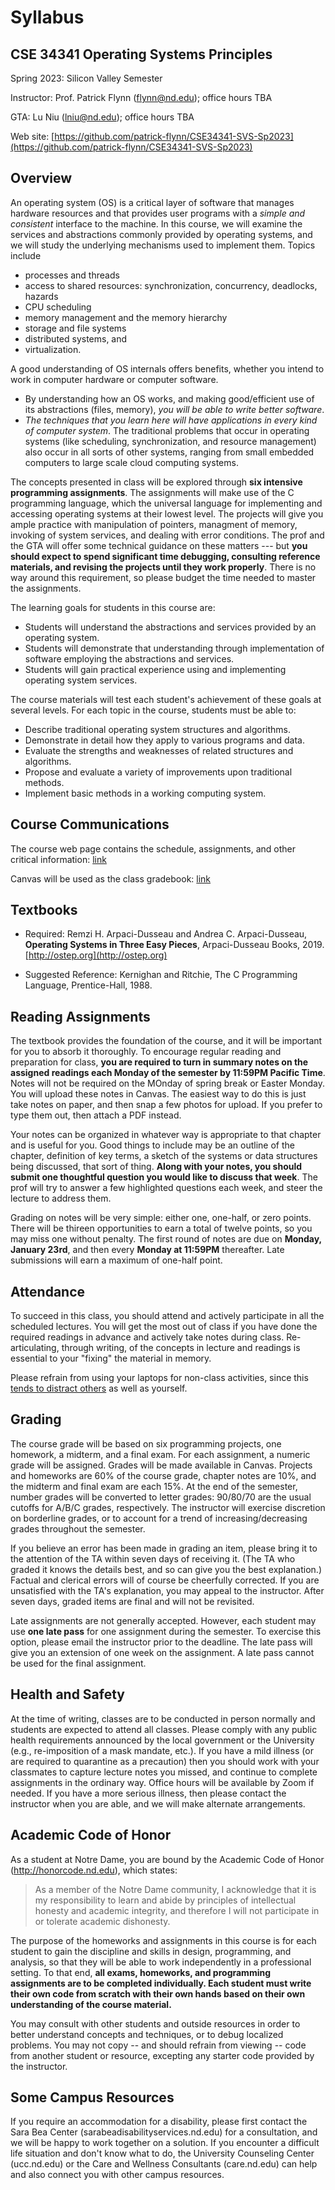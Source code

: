 # Syllabus

## CSE 34341 Operating Systems Principles

Spring 2023: Silicon Valley Semester

Instructor: Prof. Patrick Flynn (flynn@nd.edu); office hours TBA

GTA: Lu Niu (lniu@nd.edu); office hours TBA


Web site: [https://github.com/patrick-flynn/CSE34341-SVS-Sp2023](https://github.com/patrick-flynn/CSE34341-SVS-Sp2023)

## Overview

An operating system (OS) is a critical layer of software that manages hardware resources and that provides user programs with a *simple and consistent* interface to the machine. In this course, we will examine the services and abstractions commonly provided by operating systems, and we will study the underlying mechanisms used to implement them. Topics include
+ processes and threads
+ access to shared resources: synchronization, concurrency, deadlocks, hazards
+ CPU scheduling
+ memory management and the memory hierarchy
+ storage and file systems
+ distributed systems, and
+ virtualization.

A good understanding of OS internals offers benefits, whether you intend to work in computer hardware or computer software. 
+ By understanding how an OS works, and making good/efficient use of its abstractions (files, memory), *you will be able to write better software*.
+ *The techniques that you learn here will have applications in every kind of computer system*. The traditional problems that occur in operating systems (like scheduling, synchronization, and resource management) also occur in all sorts of other systems, ranging from small embedded computers to large scale cloud computing systems. 

The concepts presented in class will be explored through **six intensive programming assignments**. The assignments will make use of the C programming language, which the universal language for implementing and accessing operating systems at their lowest level. The projects will give you ample practice with manipulation of pointers, managment of memory, invoking of system services, and dealing with error conditions. The prof and the GTA will offer some technical guidance on these matters --- but **you should expect to spend significant time debugging, consulting reference materials, and revising the projects until they work properly**. There is no way around this requirement, so please budget the time needed to master the assignments.

The learning goals for students in this course are:

- Students will understand the abstractions and services provided by an operating system.
- Students will demonstrate that understanding through implementation of software employing the abstractions and services.
- Students will gain practical experience using and implementing operating system services.

The course materials will test each student's achievement of these goals at several levels. For each topic in the course, students must be able to:

- Describe traditional operating system structures and algorithms.
- Demonstrate in detail how they apply to various programs and data.
- Evaluate the strengths and weaknesses of related structures and algorithms.
- Propose and evaluate a variety of improvements upon traditional methods.
- Implement basic methods in a working computing system.

## Course Communications

The course web page contains the schedule, assignments, and other critical information:
[link](https://github.com/patrick-flynn/CSE34341-SVS-Sp2023)

Canvas will be used as the class gradebook:
[link](https://canvas.nd.edu/courses/64520)

## Textbooks

- Required: Remzi H. Arpaci-Dusseau and Andrea C. Arpaci-Dusseau, **Operating Systems in Three Easy Pieces**, Arpaci-Dusseau Books, 2019. [http://ostep.org](http://ostep.org)

- Suggested Reference: Kernighan and Ritchie, The C Programming Language, Prentice-Hall, 1988.

## Reading Assignments

The textbook provides the foundation of the course, and it will be important for you to absorb it thoroughly.  To encourage regular reading and preparation for class, **you are required to turn in summary notes on the assigned readings each Monday of the semester by 11:59PM Pacific Time**. Notes will not be required on the MOnday of spring break or Easter Monday.  You will upload these notes in Canvas.  The easiest way to do this is just take notes on paper, and then snap a few photos for upload.  If you prefer to type them out, then attach a PDF instead.

Your notes can be organized in whatever way is appropriate to that chapter and is useful for you. Good things to include may be an outline of the chapter, definition of key terms, a sketch of the systems or data structures being discussed, that sort of thing.  **Along with your notes, you should submit one thoughtful question you would like to discuss that week**. The prof will try to answer a few highlighted questions each week, and steer the lecture to address them.

Grading on notes will be very simple: either one, one-half, or zero points. There will be thireen opportunities to earn a total of twelve points, so you may miss one without penalty.  The first round of notes are due on **Monday, January 23rd**, and then every **Monday at 11:59PM** thereafter.  Late submissions will earn a maximum of one-half point.

## Attendance

To succeed in this class, you should attend and actively participate in all the scheduled lectures. You will get the most out of class if you have done the required readings in advance and actively take notes during class.  Re-articulating, through writing, of the concepts in lecture and readings is essential to your "fixing" the material in memory.

Please refrain from using your laptops for non-class activities, since this [tends to distract others](https://www.insidehighered.com/news/2018/07/27/class-cellphone-and-laptop-use-lowers-exam-scores-new-study-shows) as well as yourself.

## Grading

The course grade will be based on six programming projects, one homework, a midterm, and a final exam. For each assignment, a numeric grade will be assigned. Grades will be made available in Canvas. Projects and homeworks are 60% of the course grade, chapter notes are 10%, and the midterm and final exam are each 15%. At the end of the semester, number grades will be converted to letter grades: 90/80/70 are the usual cutoffs for A/B/C grades, respectively. The instructor will exercise discretion on borderline grades, or to account for a trend of increasing/decreasing grades throughout the semester.

If you believe an error has been made in grading an item, please bring it to the attention of the TA  within seven days of receiving it. (The TA who graded it knows the details best, and so can give you the best explanation.) Factual and clerical errors will of course be cheerfully corrected. If you are unsatisfied with the TA's explanation, you may appeal to the instructor. After seven days, graded items are final and will not be revisited.

Late assignments are not generally accepted.  However, each student may use **one late pass** for one assignment during the semester.  To exercise this option, please email the instructor prior to the deadline.  The late pass will give you an extension of one week on the assignment.  A late pass cannot be used for the final assignment.

## Health and Safety

At the time of writing, classes are to be conducted in person normally and students are expected to attend all classes. Please comply with any public health requirements announced by the local government or the University (e.g., re-imposition of a mask mandate, etc.). If you have a mild illness (or are required to quarantine as a precaution) then you should work with your classmates to capture lecture notes you missed, and continue to complete assignments in the ordinary way. Office hours will be available by Zoom if needed.  If you have a more serious illness, then please contact the instructor when you are able, and we will make alternate arrangements.

## Academic Code of Honor

As a student at Notre Dame, you are bound by the Academic Code of Honor (http://honorcode.nd.edu), which states:

> As a member of the Notre Dame community, I acknowledge that it is my responsibility to learn and abide by principles of intellectual honesty and academic integrity, and therefore I will not participate in or tolerate academic dishonesty.

The purpose of the homeworks and assignments in this course is for each student to gain the discipline and skills in design, programming, and analysis, so that they will be able to work independently in a professional setting. To that end, **all exams, homeworks, and programming assignments are to be completed individually. Each student must write their own code from scratch with their own hands based on their own understanding of the course material.**

You may consult with other students and outside resources in order to better understand concepts and techniques, or to debug localized problems. You may not copy -- and should refrain from viewing -- code from another student or resource, excepting any starter code provided by the instructor.

## Some Campus Resources

If you require an accommodation for a disability, please first contact the Sara Bea Center (sarabeadisabilityservices.nd.edu) for a consultation, and we will be happy to work together on a solution. If you encounter a difficult life situation and don't know what to do, the University Counseling Center (ucc.nd.edu) or the Care and Wellness Consultants (care.nd.edu) can help and also connect you with other campus resources.
